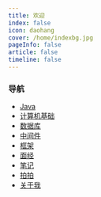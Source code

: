 ```yaml
---
title: 欢迎
index: false
icon: daohang
cover: /home/indexbg.jpg
pageInfo: false
article: false
timeline: false
---
```

### 导航
- <HopeIcon icon="java"/> [Java](/java/)
- <HopeIcon icon="computer"/> [计算机基础](/computer/)
- <HopeIcon icon="database"/> [数据库](/database/)
- <HopeIcon icon="middleware"/> [中间件](/middleware/)
- <HopeIcon icon="framework"/> [框架](/framework/)
- <HopeIcon icon="interview"/> [面经](/interview/)
- <HopeIcon icon="note"/> [笔记](/note/)
- <HopeIcon icon="photo"/> [拍拍](/photo/)
- <HopeIcon icon="aboutme"/> [关于我](/intro.md/)
